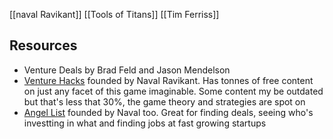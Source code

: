 [[naval Ravikant]] [[Tools of Titans]] [[Tim Ferriss]]
## Resources

- Venture Deals by Brad Feld and Jason Mendelson
- [Venture Hacks](www.venturehacks.com) founded by Naval Ravikant. Has tonnes of free content on just any facet of this game imaginable. Some content my be outdated but that's less that 30%, the game theory and strategies are spot on
- [Angel List](www.angel.co) founded by Naval too. Great for finding deals, seeing who's investting in what and finding jobs at fast growing startups

